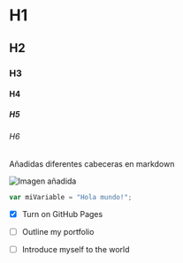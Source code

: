 # H1
## H2
### H3
#### H4
##### H5
###### H6

Añadidas diferentes cabeceras en markdown

![Imagen añadida](https://camo.githubusercontent.com/fd4b481746fdc3fa572431efa66a5e9e2eb8e6d80b06565ba1ed1a50d54925e7/68747470733a2f2f6f63746f6465782e6769746875622e636f6d2f696d616765732f79616b746f6361742e706e67)

``` javascript
var miVariable = "Hola mundo!";
```

- [x] Turn on GitHub Pages
- [ ] Outline my portfolio
- [ ] Introduce myself to the world


